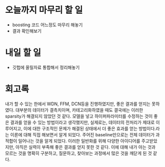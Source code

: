

# 오늘까지 마무리 할 일
- boosting 코드 어느정도 마무리 해놓기
- 결과 확인해보기

# 내일 할 일
- 깃헙에 올릴자료 통합해서 정리해놓기




# 회고록
내가 할 수 있는 한에서 WDN, FFM, DCN등을 진행하였지만, 좋은 결과를 얻지는 못하였다. 대부분의 데이터가 결측치이며, 카테고리화하였을 때도 결국에는 이러한 sparsity가 해결되지 않았던 것 같다. 모델을 넣고 하이퍼파라미터를 수정하는 것이 좋은 결과를 얻을 수 있는 방법이라고 생각했지만, 실제로는, 데이터의 전처리가 제대로 이루어지고, 이에 대한 구조적인 문제가 해결된 상태에서 더 좋은 효과를 얻는 방법이다.라는 이론에 대해 직접 해보면서 알게 되었다. 주어진 baseline만으로는 전체 데이터가 과적합이 일어나는 것을 알게 되었다. 이러한 일반화를 위해 다양한 아이디어를 주고받았지만, 아직은 실력이 부족해 좋은 결과를 얻지 못한 것 같다. 이에 대해 내가 아는 것과 모르는 것을 명확히 구분하고, 질문하고, 찾아보는 과정에서 많은 것을 깨닫게 된 것 같다.